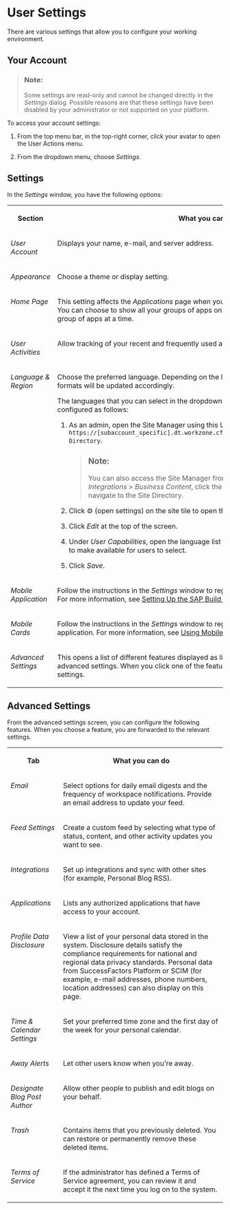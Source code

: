 <!-- loio2b739ae197fd47f09b2929d478d06302 -->

<link rel="stylesheet" type="text/css" href="css/sap-icons.css"/>

# User Settings

There are various settings that allow you to configure your working environment.



<a name="loio2b739ae197fd47f09b2929d478d06302__section_znq_21w_lkb"/>

## Your Account

> ### Note:  
> Some settings are read-only and cannot be changed directly in the *Settings* dialog. Possible reasons are that these settings have been disabled by your administrator or not supported on your platform.

To access your account settings:

1.  From the top menu bar, in the top-right corner, click your avatar to open the User Actions menu.

2.  From the dropdown menu, choose *Settings*.




<a name="loio2b739ae197fd47f09b2929d478d06302__section_jmk_p1w_lkb"/>

## Settings

In the *Settings* window, you have the following options:


<table>
<tr>
<th valign="top">

Section



</th>
<th valign="top">

What you can do



</th>
</tr>
<tr>
<td valign="top">

*User Account* 



</td>
<td valign="top">

Displays your name, e-mail, and server address.



</td>
</tr>
<tr>
<td valign="top">

*Appearance* 



</td>
<td valign="top">

Choose a theme or display setting.



</td>
</tr>
<tr>
<td valign="top">

*Home Page*



</td>
<td valign="top">

This setting affects the *Applications* page when your business apps are displayed in groups. You can choose to show all your groups of apps on the *Applications* page or show one group of apps at a time.



</td>
</tr>
<tr>
<td valign="top">

*User Activities* 



</td>
<td valign="top">

Allow tracking of your recent and frequently used apps.



</td>
</tr>
<tr>
<td valign="top">

*Language & Region* 



</td>
<td valign="top">

Choose the preferred language. Depending on the language you select, the date and time formats will be updated accordingly.

The languages that you can select in the dropdown list are those that the administrator has configured as follows:

1.  As an admin, open the Site Manager using this URL: `https://[subaccount_specific].dt.workzone.cfapps.sap.hana.ondemand.com/sites#Site-Directory`.

    > ### Note:  
    > You can also access the Site Manager from the Administration Console: *External Integrations* \> *Business Content*, click the *Content Manager* button, and from there navigate to the Site Directory.

2.  Click :gear: \(open settings\) on the site tile to open the *Settings* screen.
3.  Click *Edit* at the top of the screen.
4.  Under *User Capabilities*, open the language list and select the languages that you want to make available for users to select.
5.  Click *Save*.



</td>
</tr>
<tr>
<td valign="top">

*Mobile Application* 



</td>
<td valign="top">

Follow the instructions in the *Settings* window to register and install the mobile application. For more information, see [Setting Up the SAP Build Work Zone Advanced Mobile App](setting-up-the-sap-build-work-zone-advanced-mobile-app-1d157eb.md).



</td>
</tr>
<tr>
<td valign="top">

*Mobile Cards* 



</td>
<td valign="top">

Follow the instructions in the *Settings* window to register and install the mobile cards application. For more information, see [Using Mobile Cards](using-mobile-cards-fa6adb3.md).



</td>
</tr>
<tr>
<td valign="top">

*Advanced Settings* 



</td>
<td valign="top">

This opens a list of different features displayed as links. These features require more advanced settings. When you click one of the features, you are forwarded to the relevant settings.



</td>
</tr>
</table>



<a name="loio2b739ae197fd47f09b2929d478d06302__section_t2k_glc_mkb"/>

## Advanced Settings

From the advanced settings screen, you can configure the following features. When you choose a feature, you are forwarded to the relevant settings.


<table>
<tr>
<th valign="top">

Tab



</th>
<th valign="top">

What you can do



</th>
</tr>
<tr>
<td valign="top">

*Email*



</td>
<td valign="top">

Select options for daily email digests and the frequency of workspace notifications. Provide an email address to update your feed.



</td>
</tr>
<tr>
<td valign="top">

*Feed Settings*



</td>
<td valign="top">

Create a custom feed by selecting what type of status, content, and other activity updates you want to see.



</td>
</tr>
<tr>
<td valign="top">

*Integrations*



</td>
<td valign="top">

Set up integrations and sync with other sites \(for example, Personal Blog RSS\).



</td>
</tr>
<tr>
<td valign="top">

*Applications*



</td>
<td valign="top">

Lists any authorized applications that have access to your account.



</td>
</tr>
<tr>
<td valign="top">

*Profile Data Disclosure*



</td>
<td valign="top">

View a list of your personal data stored in the system. Disclosure details satisfy the compliance requirements for national and regional data privacy standards. Personal data from SuccessFactors Platform or SCIM \(for example, e-mail addresses, phone numbers, location addresses\) can also display on this page.



</td>
</tr>
<tr>
<td valign="top">

*Time & Calendar Settings*



</td>
<td valign="top">

Set your preferred time zone and the first day of the week for your personal calendar.



</td>
</tr>
<tr>
<td valign="top">

*Away Alerts*



</td>
<td valign="top">

Let other users know when you're away.



</td>
</tr>
<tr>
<td valign="top">

*Designate Blog Post Author*



</td>
<td valign="top">

Allow other people to publish and edit blogs on your behalf.



</td>
</tr>
<tr>
<td valign="top">

*Trash*



</td>
<td valign="top">

Contains items that you previously deleted. You can restore or permanently remove these deleted items.



</td>
</tr>
<tr>
<td valign="top">

*Terms of Service*



</td>
<td valign="top">

If the administrator has defined a Terms of Service agreement, you can review it and accept it the next time you log on to the system.



</td>
</tr>
</table>

